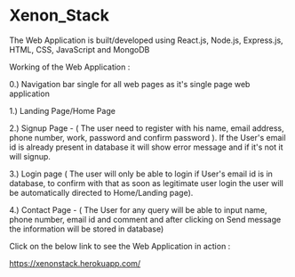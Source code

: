 # Xenon_Stack
The Web Application is built/developed using React.js, Node.js, Express.js, HTML, CSS, JavaScript and MongoDB

Working of the Web Application :

0.) Navigation bar single for all web pages as it's single page web application

1.) Landing Page/Home Page

2.) Signup Page - ( The user need to register with his name, email address, phone number, work, password and confirm password ).
    If the User's email id is already present in database it will show error message and if it's not it will signup.
    
3.) Login page ( The user will only be able to login if User's email id is in database, to confirm with that as soon as legitimate user login the user will be automatically directed to Home/Landing page).

4.) Contact Page - ( The User for any query will be able to input name, phone number, email id and comment and after clicking on Send message the information will be stored in     database)


Click on the below link to see the Web Application in action :

https://xenonstack.herokuapp.com/
